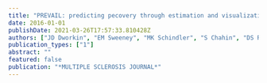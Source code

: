 ```yaml
---
title: "PREVAIL: predicting pecovery through estimation and visualization of active and incident lesions"
date: 2016-01-01
publishDate: 2021-03-26T17:57:33.810428Z
authors: ["JD Dworkin", "EM Sweeney", "MK Schindler", "S Chahin", "DS Reich", "RT Shinohara"]
publication_types: ["1"]
abstract: ""
featured: false
publication: "*MULTIPLE SCLEROSIS JOURNAL*"
---
```


